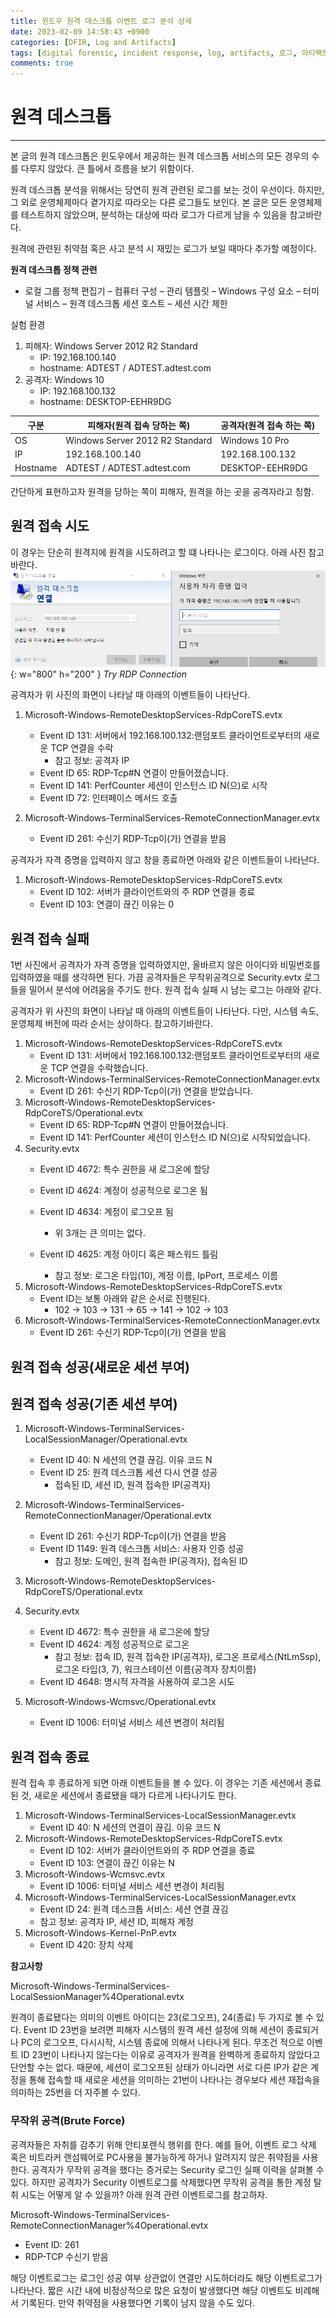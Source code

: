 ```yaml
---
title: 윈도우 원격 데스크톱 이벤트 로그 분석 상세
date: 2023-02-09 14:58:43 +0900
categories: [DFIR, Log and Artifacts]
tags: [digital forensic, incident response, log, artifacts, 로그, 아티팩트, 윈도우 포렌식, rdp]
comments: true
---
```


# 원격 데스크톱
----
본 글의 원격 데스크톱은 윈도우에서 제공하는 원격 데스크톱 서비스의 모든 경우의 수를 다루지 않았다. 큰 틀에서 흐름을 보기 위함이다.

원격 데스크톱 분석을 위해서는 당연히 원격 관련된 로그를 보는 것이 우선이다. 하지만, 그 외로 운영체제마다 곁가지로 따라오는 다른 로그들도 보인다. 본 글은 모든 운영체제를 테스트하지 않았으며, 분석하는 대상에 따라 로그가 다르게 남을 수 있음을 참고바란다.

원격에 관련된 취약점 혹은 사고 분석 시 재밌는 로그가 보일 때마다 추가할 예정이다.

**원격 데스크톱 정책 관련**
- 로컬 그룹 정책 편집기 – 컴퓨터 구성 – 관리 템플릿 – Windows 구성 요소 – 터미널 서비스 – 원격 데스크톱 세션 호스트 – 세션 시간 제한

실험 환경

1. 피해자: Windows Server 2012 R2 Standard
   - IP: 192.168.100.140
   - hostname: ADTEST / ADTEST.adtest.com
2. 공격자: Windows 10
   - IP: 192.168.100.132
   - hostname: DESKTOP-EEHR9DG

|구분|피해자(원격 접속 당하는 쪽)|공격자(원격 접속 하는 쪽)|
|----|----|----|
|OS|Windows Server 2012 R2 Standard|Windows 10 Pro|
|IP|192.168.100.140|192.168.100.132|
|Hostname|ADTEST / ADTEST.adtest.com | DESKTOP-EEHR9DG|

간단하게 표현하고자 원격을 당하는 쪽이 피해자, 원격을 하는 곳을 공격자라고 칭함.

## 원격 접속 시도
이 경우는 단순히 원격지에 원격을 시도하려고 할 떄 나타나는 로그이다. 아래 사진 참고 바란다.
![RDP 연결 시도](/assets/img/post/2023-04-24-RDP/Try-RDP.png){: w="800" h="200" }
_Try RDP Connection_

공격자가 위 사진의 화면이 나타날 때 아래의 이벤트들이 나타난다.
1. Microsoft-Windows-RemoteDesktopServices-RdpCoreTS.evtx
   - Event ID 131: 서버에서 192.168.100.132:랜덤포트 클라이언트로부터의 새로운 TCP 연결을 수락
     - 참고 정보: 공격자 IP
   - Event ID 65: RDP-Tcp#N 연결이 만들어졌습니다. 
   - Event ID 141: PerfCounter 세션이 인스턴스 ID N(으)로 시작
   - Event ID 72: 인터페이스 메서드 호출

2. Microsoft-Windows-TerminalServices-RemoteConnectionManager.evtx
   - Event ID 261: 수신기 RDP-Tcp이(가) 연결을 받음

공격자가 자격 증명을 입력하지 않고 창을 종료하면 아래와 같은 이벤트들이 나타난다.
1. Microsoft-Windows-RemoteDesktopServices-RdpCoreTS.evtx
   - Event ID 102: 서버가 클라이언트와의 주 RDP 연결을 종료
   - Event ID 103: 연결이 끊긴 이유는 0

## 원격 접속 실패
1번 사진에서 공격자가 자격 증명을 입력하였지만, 올바르지 않은 아이디와 비밀번호를 입력하였을 때를 생각하면 된다. 가끔 공격자들은 무작위공격으로 Security.evtx 로그들을 밀어서 분석에 어려움을 주기도 한다.
원격 접속 실패 시 남는 로그는 아래와 같다.

공격자가 위 사진의 화면이 나타날 때 아래의 이벤트들이 나타난다. 다만, 시스템 속도, 운영체제 버전에 따라 순서는 상이하다. 참고하기바란다.
1. Microsoft-Windows-RemoteDesktopServices-RdpCoreTS.evtx
   - Event ID 131: 서버에서 192.168.100.132:랜덤포트 클라이언트로부터의 새로운 TCP 연결을 수락했습니다.
2. Microsoft-Windows-TerminalServices-RemoteConnectionManager.evtx
   - Event ID 261: 수신기 RDP-Tcp이(가) 연결을 받았습니다.
3. Microsoft-Windows-RemoteDesktopServices-RdpCoreTS/Operational.evtx
   - Event ID 65: RDP-Tcp#N 연결이 만들어졌습니다. 
   - Event ID 141: PerfCounter 세션이 인스턴스 ID N(으)로 시작되었습니다.
4. Security.evtx
   - Event ID 4672: 특수 권한을 새 로그온에 할당
   - Event ID 4624: 계정이 성공적으로 로그온 됨
   - Event ID 4634: 계정이 로그오프 됨

     - 위 3개는 큰 의미는 없다.
   - Event ID 4625: 계정 아이디 혹은 패스워드 틀림
     - 참고 정보: 로그온 타입(10), 계정 이름, IpPort, 프로세스 이름
5. Microsoft-Windows-RemoteDesktopServices-RdpCoreTS.evtx
   - Event ID는 보통 아래와 같은 순서로 진행된다.
     - 102 -> 103 -> 131 -> 65 -> 141 -> 102 -> 103
6. Microsoft-Windows-TerminalServices-RemoteConnectionManager.evtx
   - Event ID 261: 수신기 RDP-Tcp이(가) 연결을 받음

## 원격 접속 성공(새로운 세션 부여)




## 원격 접속 성공(기존 세션 부여)
1. Microsoft-Windows-TerminalServices-LocalSessionManager/Operational.evtx
   - Event ID 40: N 세션의 연결 끊김. 이유 코드 N
   - Event ID 25: 원격 데스크톱 세션 다시 연결 성공
     - 접속된 ID, 세션 ID, 원격 접속한 IP(공격자)

2. Microsoft-Windows-TerminalServices-RemoteConnectionManager/Operational.evtx
   - Event ID 261: 수신기 RDP-Tcp이(가) 연결을 받음
   - Event ID 1149: 원격 데스크톱 서비스: 사용자 인증 성공
     - 참고 정보: 도메인, 원격 접속한 IP(공격자), 접속된 ID

3. Microsoft-Windows-RemoteDesktopServices-RdpCoreTS/Operational.evtx
4. Security.evtx
   - Event ID 4672: 특수 권한을 새 로그온에 할당
   - Event ID 4624: 계정 성공적으로 로그온
     - 참고 정보: 접속 ID, 원격 접속한 IP(공격자), 로그온 프로세스(NtLmSsp), 로그온 타입(3, 7), 워크스테이션 이름(공격자 장치이름)
   - Event ID 4648: 명시적 자격을 사용하여 로그온 시도

5. Microsoft-Windows-Wcmsvc/Operational.evtx
   - Event ID 1006: 터미널 서비스 세션 변경이 처리됨


## 원격 접속 종료
원격 접속 후 종료하게 되면 아래 이벤트들을 볼 수 있다. 이 경우는 기존 세션에서 종료된 것, 새로운 세션에서 종료됐을 때가 다르게 나타나기도 한다.

1. Microsoft-Windows-TerminalServices-LocalSessionManager.evtx
   - Event ID 40: N 세션의 연결이 끊김. 이유 코드 N
2. Microsoft-Windows-RemoteDesktopServices-RdpCoreTS.evtx
   - Event ID 102: 서버가 클라이언트와의 주 RDP 연결을 종료
   - Event ID 103: 연결이 끊긴 이유는 N
3. Microsoft-Windows-Wcmsvc.evtx
   - Event ID 1006: 터미널 서비스 세션 변경이 처리됨
4. Microsoft-Windows-TerminalServices-LocalSessionManager.evtx
   - Event ID 24: 원격 데스크톱 서비스: 세션 연결 끊김
   - 참고 정보: 공격자 IP, 세션 ID, 피해자 계정
5. Microsoft-Windows-Kernel-PnP.evtx
   - Event ID 420: 장치 삭제


**참고사항**

Microsoft-Windows-TerminalServices-LocalSessionManager%4Operational.evtx

원격이 종료됐다는 의미의 이벤트 아이디는 23(로그오프), 24(종료) 두 가지로 볼 수 있다. Event ID 23번을 보려면 피해자 시스템의 원격 세션 설정에 의해 세션이 종료되거나 PC의 로그오프, 다시시작, 시스템 종료에 의해서 나타나게 된다.
무조건 적으로 이벤트 ID 23번이 나타나지 않는다는 이유로 공격자가 원격을 완벽하게 종료하지 않았다고 단언할 수는 없다. 때문에, 세션이 로그오프된 상태가 아니라면 서로 다른 IP가 같은 계정을 통해 접속할 때 새로운 세션을 의미하는 21번이 나타나는 경우보다 세션 재접속을 의미하는 25번을 더 자주볼 수 있다.

### 무작위 공격(Brute Force)

공격자들은 자취를 감추기 위해 안티포렌식 행위를 한다. 예를 들어, 이벤트 로그 삭제 혹은 비트라커 랜섬웨어로 PC사용을 불가능하게 하거나 알려지지 않은 취약점을 사용한다.
공격자가 무작위 공격을 했다는 증거로는 Security 로그인 실패 이력을 살펴볼 수 있다. 하지만 공격자가 Security 이벤트로그를 삭제했다면 무작위 공격을 통한 계정 탈취 시도는 어떻게 알 수 있을까? 아래 원격 관련 이벤트로그를 참고하자.

Microsoft-Windows-TerminalServices-RemoteConnectionManager%4Operational.evtx
   - Event ID: 261
   - RDP-TCP 수신기 받음

해당 이벤트로그는 로그인 성공 여부 상관없이 연결만 시도하더라도 해당 이벤트로그가 나타난다. 짧은 시간 내에 비정상적으로 많은 요청이 발생했다면 해당 이벤트도 비례해서 기록된다. 만약 취약점을 사용했다면 기록이 남지 않을 수도 있다.